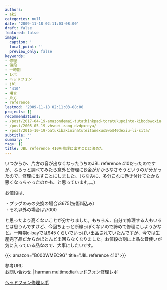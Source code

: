 ```yaml
---
authors:
- aki
categories: null
date: '2009-11-18 02:11:03-08:00'
draft: false
featured: false
image:
  caption: ''
  focal_point: ''
  preview_only: false
keywords:
- 修理
- 値段
- 一時期
- レポ
- ヘッドフォン
- jbl
- '410'
- 場合
- 片方
- reference
lastmod: '2009-11-18 02:11:03-08:00'
projects: []
recommendations:
- /post/2017-04-19-amazondemai-tutathinkpad-toratukupointo-kibodowoxiu-li-sita/
- /post/2005-05-19-vhsnei-zang-dvdpureya/
- /post/2015-10-19-batukibakininatuteitanexus5wo$40dexiu-li-sita/
subtitle: ''
summary: ''
tags: []
title: JBL reference 410を修理に出すことに決めた
---
```


いつからか、片方の音が出なくなったうちのJBL reference 410だったのですが、ふらっと調べてみたら意外と修理にお金がかからなさそうというのが分かったので、修理に出すことにしました。（ちなみに、多分[これ](http://www.amazon.co.jp/dp/B000AOAB2S)に巻き付けてたから悪くなっちゃったのかも、と思っています。。。）

お値段は、

・プラグのみの交換の場合\3675(技術料込み）  
・それ以外の場合は\7000

と思ったより高くないことが分かりました。もちろん、自分で修理する人もいるとは思うんですけど、今回ちょっと断線っぽくないので諦めて修理にしようかなと。一時期e-bayでは$45くらいでいっぱい出品されていたんですが、今では生産完了品だからかほとんど出回らなくなりました。お値段の割に上品な音使いが気に入っている品なので、大事にしたいです。

{{< amazon="B000WMEC9G" title="JBL reference 410">}}


参考URL:  
[お問い合わせ | harman multimedia](https://www.harman-multimedia.jp/hc/contact/contact)[ヘッドフォン修理レポ](http://limetarte.net/documents/reports/headphone.htm)

[ヘッドフォン修理レポ](http://limetarte.net/documents/reports/headphone.htm)